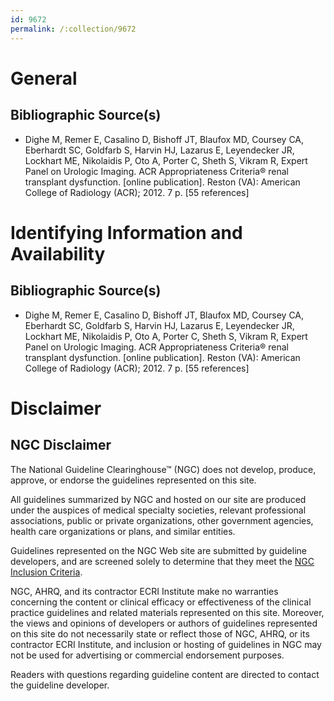```yaml
---
id: 9672
permalink: /:collection/9672
---
```


# General

## Bibliographic Source(s)

- Dighe M, Remer E, Casalino D, Bishoff JT, Blaufox MD, Coursey CA, Eberhardt SC, Goldfarb S, Harvin HJ, Lazarus E, Leyendecker JR, Lockhart ME, Nikolaidis P, Oto A, Porter C, Sheth S, Vikram R, Expert Panel on Urologic Imaging. ACR Appropriateness Criteria® renal transplant dysfunction. [online publication]. Reston (VA): American College of Radiology (ACR); 2012. 7 p. [55 references]

# Identifying Information and Availability

## Bibliographic Source(s)

- Dighe M, Remer E, Casalino D, Bishoff JT, Blaufox MD, Coursey CA, Eberhardt SC, Goldfarb S, Harvin HJ, Lazarus E, Leyendecker JR, Lockhart ME, Nikolaidis P, Oto A, Porter C, Sheth S, Vikram R, Expert Panel on Urologic Imaging. ACR Appropriateness Criteria® renal transplant dysfunction. [online publication]. Reston (VA): American College of Radiology (ACR); 2012. 7 p. [55 references]

# Disclaimer

## NGC Disclaimer

The National Guideline Clearinghouse™ (NGC) does not develop, produce, approve, or endorse the guidelines represented on this site.

All guidelines summarized by NGC and hosted on our site are produced under the auspices of medical specialty societies, relevant professional associations, public or private organizations, other government agencies, health care organizations or plans, and similar entities.

Guidelines represented on the NGC Web site are submitted by guideline developers, and are screened solely to determine that they meet the [NGC Inclusion Criteria](/help-and-about/summaries/inclusion-criteria).

NGC, AHRQ, and its contractor ECRI Institute make no warranties concerning the content or clinical efficacy or effectiveness of the clinical practice guidelines and related materials represented on this site. Moreover, the views and opinions of developers or authors of guidelines represented on this site do not necessarily state or reflect those of NGC, AHRQ, or its contractor ECRI Institute, and inclusion or hosting of guidelines in NGC may not be used for advertising or commercial endorsement purposes.

Readers with questions regarding guideline content are directed to contact the guideline developer.

